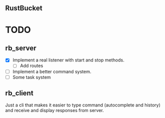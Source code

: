 RustBucket
---

# TODO

## rb_server

- [x] Implement a real listener with start and stop methods.
    - [ ] Add routes
- [ ] Implement a better command system.
- [ ] Some task system

## rb_client

Just a cli that makes it easier to type command (autocomplete and history) and receive and display responses from server.


